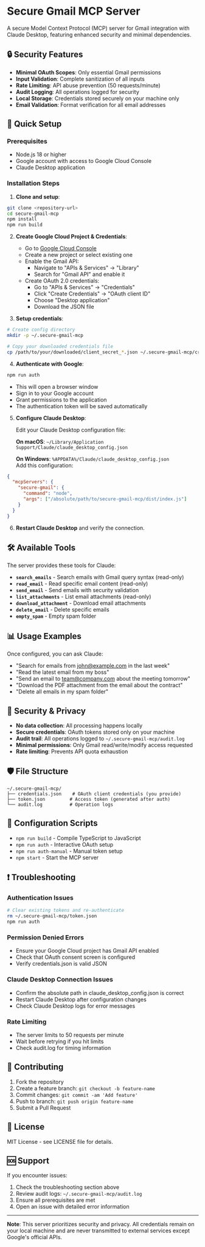 # Secure Gmail MCP Server

A secure Model Context Protocol (MCP) server for Gmail integration with Claude Desktop, featuring enhanced security and minimal dependencies.

## 🔒 Security Features

- **Minimal OAuth Scopes**: Only essential Gmail permissions
- **Input Validation**: Complete sanitization of all inputs
- **Rate Limiting**: API abuse prevention (50 requests/minute)
- **Audit Logging**: All operations logged for security
- **Local Storage**: Credentials stored securely on your machine only
- **Email Validation**: Format verification for all email addresses

## 🚀 Quick Setup

### Prerequisites
- Node.js 18 or higher
- Google account with access to Google Cloud Console
- Claude Desktop application

### Installation Steps

1. **Clone and setup**:
```bash
git clone <repository-url>
cd secure-gmail-mcp
npm install
npm run build
```

2. **Create Google Cloud Project & Credentials**:
   - Go to [Google Cloud Console](https://console.cloud.google.com/)
   - Create a new project or select existing one
   - Enable the Gmail API:
     - Navigate to "APIs & Services" → "Library"
     - Search for "Gmail API" and enable it
   - Create OAuth 2.0 credentials:
     - Go to "APIs & Services" → "Credentials"
     - Click "Create Credentials" → "OAuth client ID"
     - Choose "Desktop application"
     - Download the JSON file

3. **Setup credentials**:
```bash
# Create config directory
mkdir -p ~/.secure-gmail-mcp

# Copy your downloaded credentials file
cp /path/to/your/downloaded/client_secret_*.json ~/.secure-gmail-mcp/credentials.json
```

4. **Authenticate with Google**:
```bash
npm run auth
```
   - This will open a browser window
   - Sign in to your Google account
   - Grant permissions to the application
   - The authentication token will be saved automatically

5. **Configure Claude Desktop**:
   
   Edit your Claude Desktop configuration file:
   
   **On macOS**: `~/Library/Application Support/Claude/claude_desktop_config.json`
   
   **On Windows**: `%APPDATA%/Claude/claude_desktop_config.json`   
   Add this configuration:
```json
{
  "mcpServers": {
    "secure-gmail": {
      "command": "node",
      "args": ["/absolute/path/to/secure-gmail-mcp/dist/index.js"]
    }
  }
}
```

6. **Restart Claude Desktop** and verify the connection.

## 🛠️ Available Tools

The server provides these tools for Claude:

- **`search_emails`** - Search emails with Gmail query syntax (read-only)
- **`read_email`** - Read specific email content (read-only)  
- **`send_email`** - Send emails with security validation
- **`list_attachments`** - List email attachments (read-only)
- **`download_attachment`** - Download email attachments
- **`delete_email`** - Delete specific emails
- **`empty_spam`** - Empty spam folder

## 📊 Usage Examples

Once configured, you can ask Claude:

- "Search for emails from john@example.com in the last week"
- "Read the latest email from my boss"
- "Send an email to team@company.com about the meeting tomorrow"
- "Download the PDF attachment from the email about the contract"
- "Delete all emails in my spam folder"

## 🔐 Security & Privacy

- **No data collection**: All processing happens locally
- **Secure credentials**: OAuth tokens stored only on your machine
- **Audit trail**: All operations logged to `~/.secure-gmail-mcp/audit.log`
- **Minimal permissions**: Only Gmail read/write/modify access requested
- **Rate limiting**: Prevents API quota exhaustion

## 🛡️ File Structure

```
~/.secure-gmail-mcp/
├── credentials.json    # OAuth client credentials (you provide)
├── token.json         # Access token (generated after auth)
└── audit.log          # Operation logs
```

## 🔧 Configuration Scripts

- `npm run build` - Compile TypeScript to JavaScript
- `npm run auth` - Interactive OAuth setup
- `npm run auth-manual` - Manual token setup
- `npm start` - Start the MCP server
## ❗ Troubleshooting

### Authentication Issues
```bash
# Clear existing tokens and re-authenticate
rm ~/.secure-gmail-mcp/token.json
npm run auth
```

### Permission Denied Errors
- Ensure your Google Cloud project has Gmail API enabled
- Check that OAuth consent screen is configured
- Verify credentials.json is valid JSON

### Claude Desktop Connection Issues
- Confirm the absolute path in claude_desktop_config.json is correct
- Restart Claude Desktop after configuration changes
- Check Claude Desktop logs for error messages

### Rate Limiting
- The server limits to 50 requests per minute
- Wait before retrying if you hit limits
- Check audit.log for timing information

## 🤝 Contributing

1. Fork the repository
2. Create a feature branch: `git checkout -b feature-name`
3. Commit changes: `git commit -am 'Add feature'`
4. Push to branch: `git push origin feature-name`
5. Submit a Pull Request

## 📝 License

MIT License - see LICENSE file for details.

## 🆘 Support

If you encounter issues:

1. Check the troubleshooting section above
2. Review audit logs: `~/.secure-gmail-mcp/audit.log`
3. Ensure all prerequisites are met
4. Open an issue with detailed error information

---

**Note**: This server prioritizes security and privacy. All credentials remain on your local machine and are never transmitted to external services except Google's official APIs.